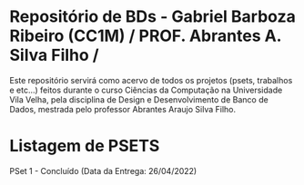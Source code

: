 # Repositório de BDs - Gabriel Barboza Ribeiro (CC1M) / PROF. Abrantes A. Silva Filho /
Este repositório servirá como acervo de todos os projetos (psets, trabalhos e etc...) feitos durante o curso Ciências da Computação na Universidade Vila Velha, pela disciplina de Design e Desenvolvimento de Banco de Dados, mestrada pelo professor Abrantes Araujo Silva Filho.

# Listagem de PSETS

PSet 1 - Concluído (Data da Entrega: 26/04/2022)
